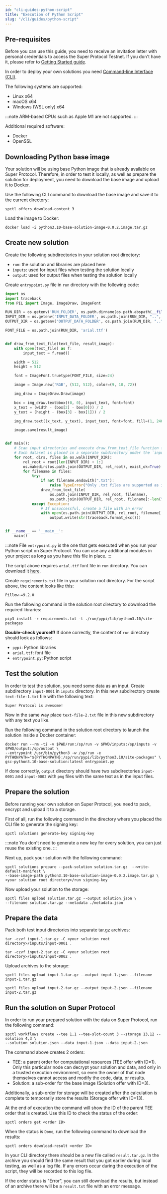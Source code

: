 ```yaml
---
id: "cli-guides-python-script"
title: "Execution of Python Script"
slug: "/cli/guides/python-script"
---
```


## Pre-requisites

Before you can use this guide, you need to receive an invitation letter with personal credentials to access the Super Protocol Testnet. If you don't have it, please refer to [Getting Started guide](/testnet).

In order to deploy your own solutions you need [Command-line Interface (CLI)](/testnet/cli).

The following systems are supported:
- Linux x64
- macOS x64
- Windows (WSL only) x64

:::note
ARM-based CPUs such as Apple M1 are not supported.
:::

Additional required software:
- Docker
- OpenSSL

## Downloading Python base image

Your solution will be using base Python image that is already available on Super Protocol. Therefore, in order to test it locally, as well as prepare the solution for deployment, you need to download the base image and upload it to Docker.

Use the following CLI command to download the base image and save it to the current directory:

```
spctl offers download-content 3
```

Load the image to Docker:

```
docker load -i python3.10-base-solution-image-0.0.2.image.tar.gz
```

## Create new solution

Create the following subdirectories in your solution root directory:
- `run`: the solution and libraries are placed here
- `inputs`: used for input files when testing the solution locally
- `output`: used for output files when testing the solution locally

Create `entrypoint.py` file in `run` directory with the following code:

```python
import os
import traceback
from PIL import Image, ImageDraw, ImageFont

RUN_DIR = os.getenv('RUN_FOLDER', os.path.dirname(os.path.abspath(__file__)))
INPUT_DIR = os.getenv('INPUT_DATA_FOLDER', os.path.join(RUN_DIR, "..", "inputs"))
OUTPUT_DIR = os.getenv('OUTPUT_DATA_FOLDER', os.path.join(RUN_DIR, "..", "output"))

FONT_FILE = os.path.join(RUN_DIR, 'arial.ttf')


def draw_from_text_file(text_file, result_image):
    with open(text_file) as f:
        input_text = f.read()

    width = 512
    height = 512

    font = ImageFont.truetype(FONT_FILE, size=24)

    image = Image.new('RGB', (512, 512), color=(9, 10, 72))

    img_draw = ImageDraw.Draw(image)

    box = img_draw.textbbox((0, 0), input_text, font=font)
    x_text = (width - (box[2] - box[0])) / 2
    y_text = (height - (box[3] - box[1])) / 2

    img_draw.text((x_text, y_text), input_text, font=font, fill=(1, 240, 255))

    image.save(result_image)


def main():
    # Scan input directories and execute draw_from_text_file function for each txt file
    # Each dataset is placed in a separate subdirectory under the `inputs` directory: input-0001, input-0002, etc.
    for root, dirs, files in os.walk(INPUT_DIR):
        rel_root = root[len(INPUT_DIR) + 1:]
        os.makedirs(os.path.join(OUTPUT_DIR, rel_root), exist_ok=True)
        for filename in files:
            try:
                if not filename.endswith(".txt"):
                    raise TypeError("Only .txt files are supported as inputs")
                draw_from_text_file(
                    os.path.join(INPUT_DIR, rel_root, filename),
                    os.path.join(OUTPUT_DIR, rel_root, filename[:-len(".txt")] + ".png"))
            except Exception:
                # If unsuccessful, create a file with an error
                with open(os.path.join(OUTPUT_DIR, rel_root, filename[:-len(".txt")] + ".err"), 'w') as output:
                    output.write(str(traceback.format_exc()))


if __name__ == '__main__':
    main()

```

:::note
File `entrypoint.py` is the one that gets executed when you run your Python script on Super Protocol. You can use any additional modules in your project as long as you have this file in place.
:::

The script above requires `arial.ttf` font file in `run` directory. You can download it [here](https://www.freefontspro.com/14454/arial.ttf).

Create `requirements.txt` file in your solution root directory. For the script above, the content looks like this:

```
Pillow~=9.2.0
```

Run the following command in the solution root directory to download the required libraries:

```
pip3 install -r requirements.txt -t ./run/pypi/lib/python3.10/site-packages
```

**Double-check yourself!** If done correctly, the content of `run` directory should look as follows:
- `pypi`: Python libraries
- `arial.ttf`: font file
- `entrypoint.py`: Python script

## Test the solution

In order to test the solution, you need some data as an input. Create subdirectory `input-0001` in `inputs` directory. In this new subdirectory create `text-file-1.txt` file with the following text:
```
Super Protocol is awesome!
```

Now in the same way place `text-file-2.txt` file in this new subdirectory with any text you like.

Run the following command in the solution root directory to launch the solution inside a Docker container:

```
docker run --rm -ti -v $PWD/run:/sp/run -v $PWD/inputs:/sp/inputs -v $PWD/output:/sp/output \
--entrypoint /usr/bin/python3 -w /sp/run -e PYTHONPATH="${PYTHONPATH}:/sp/run/pypi/lib/python3.10/site-packages" \
gsc-python3.10-base-solution:latest entrypoint.py
```

If done correctly, `output` directory should have two subdirectories `input-0001` and `input-0002` with `png` files with the same text as in the input files.

## Prepare the solution

Before running your own solution on Super Protocol, you need to pack, encrypt and upload it to a storage.

First of all, run the following command in the directory where you placed the CLI file to generate the signing key:

```
spctl solutions generate-key signing-key
```

:::note
You don't need to generate a new key for every solution, you can just reuse the existing one.
:::

Next up, pack your solution with the following command:

```
spctl solutions prepare --pack-solution solution.tar.gz  --write-default-manifest \
--base-image-path python3.10-base-solution-image-0.0.2.image.tar.gz \
<your solution root directory>/run signing-key
```

Now upload your solution to the storage:
```
spctl files upload solution.tar.gz --output solution.json \
--filename solution.tar.gz --metadata ./metadata.json
```

## Prepare the data

Pack both test input directories into separate tar.gz archives:
```
tar -czvf input-1.tar.gz -C <your solution root directory>/inputs/input-0001 .
```
```
tar -czvf input-2.tar.gz -C <your solution root directory>/inputs/input-0002 .
```

Upload archives to the storage:
```
spctl files upload input-1.tar.gz --output input-1.json --filename input-1.tar.gz
```
```
spctl files upload input-2.tar.gz --output input-2.json --filename input-2.tar.gz
```

## Run the solution on Super Protocol

In order to run your prepared solution with the data on Super Protocol, run the following command:
```
spctl workflows create --tee 1,1 --tee-slot-count 3 --storage 13,12 --solution 4,3 \
--solution solution.json --data input-1.json --data input-2.json
```

The command above creates 2 orders:
- TEE: a parent order for computational resources (TEE offer with ID=1). Only this particular node can decrypt your solution and data, and only in a trusted execution environment, so even the owner of that node themselves cannot access and modify the code, data, or results.
- Solution: a sub-order for the base image (Solution offer with ID=3).

Additionally, a sub-order for storage will be created after the calculation is complete to temporarily store the results (Storage offer with ID=13).

At the end of execution the command will show the ID of the parent TEE order that is created. Use this ID to check the status of the order:
```
spctl orders get <order ID>
```

When the status is `Done`, run the following command to download the results:
```
spctl orders download-result <order ID>
```

In your CLI directory there should be a new file called `result.tar.gz`. In the archive you should find the same result that you got earlier during local testing, as well as a log file. If any errors occur during the execution of the script, they will be recorded to this log file.

If the order status is "Error", you can still download the results, but instead of an archive there will be a `result.txt` file with an error message.